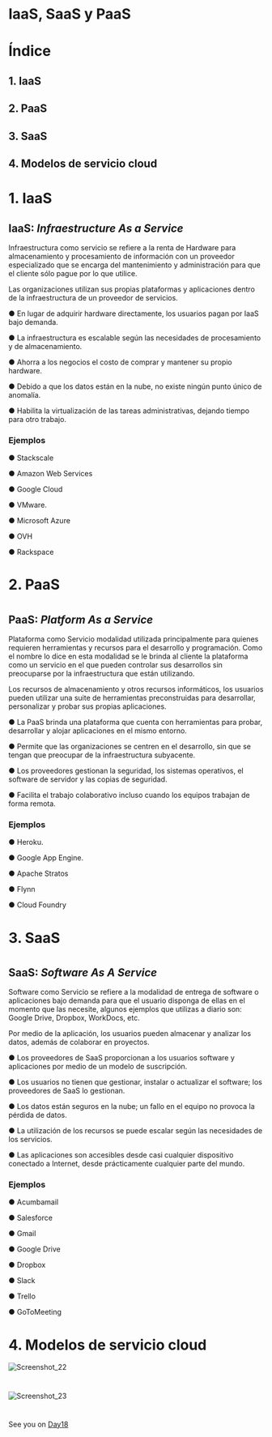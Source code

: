 
# IaaS, SaaS y PaaS 
#
#

# Índice

## 1. IaaS
## 2. PaaS
## 3. SaaS
## 4. Modelos de servicio cloud          

#
#

# 1.   IaaS

## IaaS: ***Infraestructure As a Service***


Infraestructura como servicio se refiere a la renta de Hardware para almacenamiento y procesamiento de información con un proveedor especializado que se encarga del
mantenimiento y administración para que el cliente sólo pague por lo que utilice. 


Las organizaciones utilizan sus propias plataformas y aplicaciones dentro de la infraestructura de un proveedor de servicios.


● En lugar de adquirir hardware directamente, los usuarios pagan por IaaS bajo demanda. 

● La infraestructura es escalable según las necesidades de procesamiento y de almacenamiento.

● Ahorra a los negocios el costo de comprar y mantener su propio hardware.

● Debido a que los datos están en la nube, no existe ningún punto único de anomalía.

● Habilita la virtualización de las tareas administrativas, dejando tiempo para otro trabajo.


### Ejemplos

● Stackscale

● Amazon Web Services

● Google Cloud

● VMware.

● Microsoft Azure

● OVH

● Rackspace




#
#

# 2.   PaaS
#
## PaaS: ***Platform As a Service***

Plataforma como Servicio modalidad utilizada principalmente para quienes requieren herramientas y recursos para el desarrollo y programación. Como el nombre lo dice en esta modalidad se le brinda al cliente la plataforma como un servicio en el que pueden controlar sus desarrollos sin preocuparse por la infraestructura que
están utilizando.

Los recursos de almacenamiento y otros recursos informáticos, los usuarios pueden utilizar una suite de herramientas preconstruidas para desarrollar, personalizar y probar sus propias aplicaciones.

● La PaaS brinda una plataforma que cuenta con herramientas para probar, desarrollar y alojar aplicaciones en el mismo entorno.

● Permite que las organizaciones se centren en el desarrollo, sin que se tengan que preocupar de la infraestructura subyacente.

● Los proveedores gestionan la seguridad, los sistemas operativos, el software de servidor y las copias de seguridad.

● Facilita el trabajo colaborativo incluso cuando los equipos trabajan de forma remota.



### Ejemplos

● Heroku.

● Google App Engine.

● Apache Stratos

● Flynn

● Cloud Foundry


#
#
# 3.   SaaS
#
## SaaS: ***Software As A Service***

Software como Servicio se refiere a la modalidad de entrega de software o aplicaciones bajo demanda para que el usuario disponga de ellas en el momento que las necesite, algunos ejemplos que utilizas a diario son: Google Drive, Dropbox, WorkDocs, etc.


Por medio de la aplicación, los usuarios pueden almacenar y analizar los datos, además de colaborar en proyectos.

● Los proveedores de SaaS proporcionan a los usuarios software y aplicaciones por medio de un modelo de suscripción.

● Los usuarios no tienen que gestionar, instalar o actualizar el software; los proveedores de SaaS lo gestionan.

● Los datos están seguros en la nube; un fallo en el equipo no provoca la pérdida de datos.

● La utilización de los recursos se puede escalar según las necesidades de los servicios.

● Las aplicaciones son accesibles desde casi cualquier dispositivo conectado a Internet, desde prácticamente cualquier parte del mundo.


### Ejemplos


● Acumbamail 

● Salesforce

● Gmail 

● Google Drive

● Dropbox 

● Slack 

● Trello 

● GoToMeeting



#
#

# 4.   Modelos de servicio cloud


![Screenshot_22](https://user-images.githubusercontent.com/96561825/173211456-b9c4bfbc-035b-4a11-b80d-4fb5bdc2a405.png)
#
#


![Screenshot_23](https://user-images.githubusercontent.com/96561825/173211459-8c1c0aa6-e59f-4b3d-b5bf-34c61bc6bb65.png)












#
#
#
#
#



See you on [Day18](day18.md)
